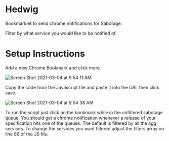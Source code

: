 # Hedwig
Bookmarklet to send chrome notifications for Sabotage.

Filter by what service you would like to be notified of. 

# Setup Instructions

Add a new Chrome Bookmark and click more.

![Screen Shot 2021-03-04 at 9 54 11 AM](https://user-images.githubusercontent.com/79107113/109999749-c7f92300-7ccf-11eb-93a0-8aa1a4a7ab0c.png)

Copy the code from the Javascript file and paste it into the URL then click save.

![Screen Shot 2021-03-04 at 9 54 38 AM](https://user-images.githubusercontent.com/79107113/109999826-dfd0a700-7ccf-11eb-91a9-a858534049a3.png)

To run the script just click on the bookmark while in the unfiltered sabotage queue. You should get a chrome notification whenever a release of your specification hits one of the queues. The default is filtered by all the agg services. To change the services you want filtered adjust the filters array on line 86 of the JS file. 
